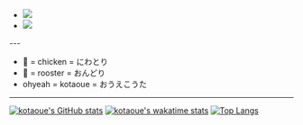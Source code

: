 <ul style="text-align:left">
  <li><a href="http://twitter.com/kotaoue"><img src="https://img.shields.io/badge/Twitter-1DA1F2?style=for-the-badge&logo=twitter&logoColor=white" /></a></li>
  <li><a href="https://www.facebook.com/kotaoue"><img src="https://img.shields.io/badge/Facebook-1877F2?style=for-the-badge&logo=facebook&logoColor=white" /></li></a>
</ul>
--- 

* 🐔 = chicken = にわとり
* 🐓 = rooster = おんどり
* ohyeah = kotaoue = おうえこうた

---
[![kotaoue's GitHub stats](https://github-readme-stats.vercel.app/api?username=kotaoue&show_icons=true)](https://github.com/kotaoue)
[![kotaoue's wakatime stats](https://github-readme-stats.vercel.app/api/wakatime?username=kotaoue)](https://wakatime.com/@kotaoue)
[![Top Langs](https://github-readme-stats.vercel.app/api/top-langs/?username=kotaoue&layout=compact)](https://github.com/kotaoue)
